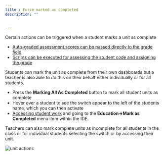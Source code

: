 ```yaml
---
title : Force marked as completed
description: ""


---
```


Certain actions can be triggered when a student marks a unit as complete

- [Auto-graded assessment scores can be passed directly to the grade field](/classes/unitmanagement/settings-info/autograde#transfer)
- [Scripts can be executed for assessing the student code and assigning the grade](/classes/unitmanagement/settings-info/autograde#script)

Students can mark the unit as complete from their own dashboards but a teacher is also able to do this on their behalf either individually or for all students.

- Press the **Marking All As Completed** button to mark all student units as complete
- Hover over a student to see the switch appear to the left of the students name, which you can then activate
- [Accessing student work](/classes/monitor/studentcode) and going to the **Education->Mark as Completed** menu item within the IDE.

Teachers can also mark complete units as incomplete for all students in the class or for individual students selecting the switch or by accessing their unit.

<img alt="unit actions" src="/img/class_administration/mark-complete.png" class="simple"/>